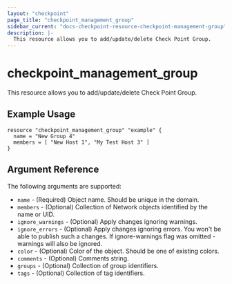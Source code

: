 ```yaml
---
layout: "checkpoint"
page_title: "checkpoint_management_group"
sidebar_current: "docs-checkpoint-resource-checkpoint-management-group"
description: |-
  This resource allows you to add/update/delete Check Point Group.
---
```


# checkpoint_management_group

This resource allows you to add/update/delete Check Point Group.

## Example Usage


```hcl
resource "checkpoint_management_group" "example" {
  name = "New Group 4"
  members = [ "New Host 1", "My Test Host 3" ]
}

```

## Argument Reference

The following arguments are supported:

* `name` - (Required) Object name. Should be unique in the domain.
* `members` - (Optional) Collection of Network objects identified by the name or UID.
* `ignore_warnings` - (Optional) Apply changes ignoring warnings.
* `ignore_errors` - (Optional) Apply changes ignoring errors. You won't be able to publish such a changes. If ignore-warnings flag was omitted - warnings will also be ignored.
* `color` - (Optional) Color of the object. Should be one of existing colors.
* `comments` - (Optional) Comments string.
* `groups` - (Optional) Collection of group identifiers.
* `tags` - (Optional) Collection of tag identifiers.

